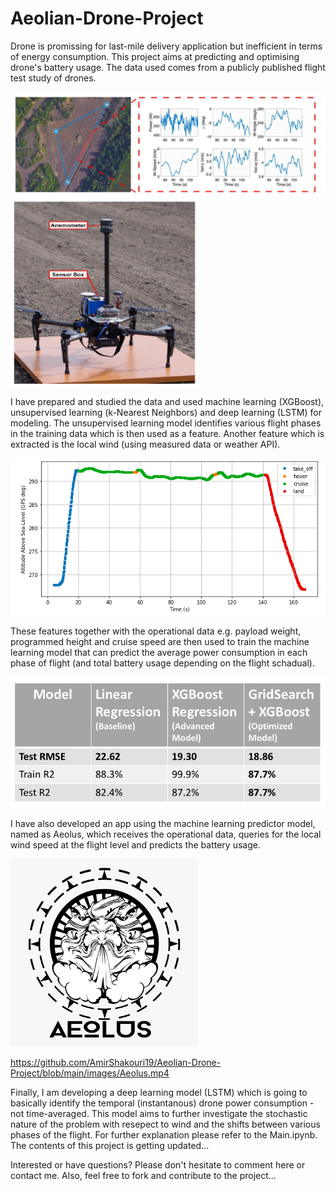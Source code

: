 # Aeolian-Drone-Project

Drone is promissing for last-mile delivery application but inefficient in terms of energy consumption. This project aims at predicting and optimising drone's battery usage. The data used comes from a publicly published flight test study of drones.

<img src="/images/Image1.png">
<img src="/images/Image4.png" width=300 height=300>

I have prepared and studied the data and used machine learning (XGBoost), unsupervised learning (k-Nearest Neighbors) and deep learning (LSTM) for modeling. The unsupervised learning model identifies various flight phases in the training data which is then used as a feature. Another feature which is extracted is the local wind (using measured data or weather API).

<img src="/images/Image6.png">

These features together with the operational data e.g. payload weight, programmed height and cruise speed are then used to train the machine learning model that can predict the average power consumption in each phase of flight (and total battery usage depending on the flight schadual).

<img src="/images/modeling_results.png">

I have also developed an app using the machine learning predictor model, named as Aeolus, which receives the operational data, queries for the local wind speed at the flight level and predicts the battery usage.

<img src="/images/Aeolus.png" width=300 height=300>

https://github.com/AmirShakouri19/Aeolian-Drone-Project/blob/main/images/Aeolus.mp4


Finally, I am developing a deep learning model (LSTM) which is going to basically identify the temporal (instantanous) drone power consumption - not time-averaged. This model aims to further investigate the stochastic nature of the problem with resepect to wind and the shifts between various phases of the flight. 
For further explanation please refer to the Main.ipynb. The contents of this project is getting updated...    

Interested or have questions? Please don't hesitate to comment here or contact me. Also, feel free to fork and contribute to the project...
